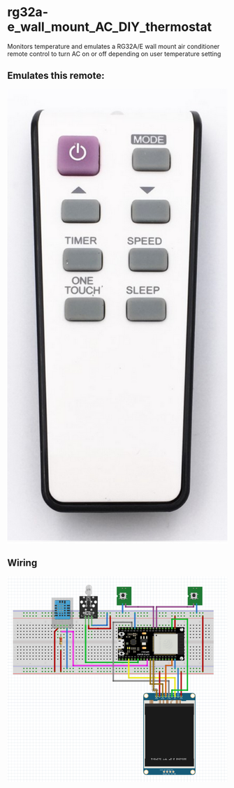 # rg32a-e_wall_mount_AC_DIY_thermostat
Monitors temperature and emulates a RG32A/E wall mount air conditioner remote control to turn AC on or off depending on user temperature setting

## Emulates this remote:
<p align="center">
  <img src="/img/remote.PNG" width="700"/>
</p>

## Wiring
<p align="center">
  <img src="/img/wiring.PNG" width="700"/>
</p>
